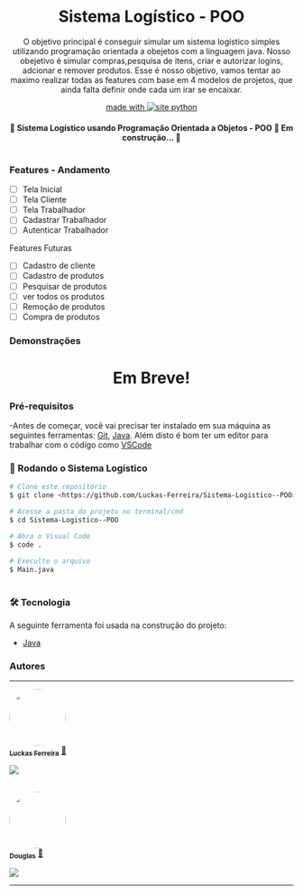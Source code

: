 <h1 align="center"> Sistema Logístico - POO </h1>


<p align="center">O objetivo principal é conseguir simular um sistema logístico simples utilizando programação orientada a obejetos com a linguagem java.
Nosso obejetivo é simular compras,pesquisa de itens, criar e autorizar logins, adcionar e remover produtos.
Esse é nosso objetivo, vamos tentar ao maximo realizar todas as features com base em 4 modelos de projetos, que ainda falta definir onde cada um irar se encaixar.
</p>

<p align="center"> 
  <a href="https://www.python.org/">
	  made with
        <img src="https://img.shields.io/badge/java-%23ED8B00.svg?style=for-the-badge&logo=java&logoColor=white" alt="site python">
  </a>
</p>

<h4 align="center"> 
	🚧  Sistema Logístico usando Programação Orientada a Objetos - POO 🚀 Em construção...  🚧
</h4>

#


### Features - Andamento
- [ ] Tela Inicial
- [ ] Tela Cliente
- [ ] Tela Trabalhador
- [ ] Cadastrar Trabalhador
- [ ] Autenticar Trabalhador

Features Futuras
- [ ] Cadastro de cliente
- [ ] Cadastro de produtos
- [ ] Pesquisar de produtos
- [ ] ver todos os produtos
- [ ] Remoção de produtos
- [ ] Compra de produtos

### Demonstrações
<h1 align="center">
  Em Breve!
</h1>

### Pré-requisitos

-Antes de começar, você vai precisar ter instalado em sua máquina as seguintes ferramentas:
[Git](https://git-scm.com), [Java](https://www.java.com/). 
Além disto é bom ter um editor para trabalhar com o código como [VSCode](https://code.visualstudio.com/)

### 🎲 Rodando o Sistema Logístico

```bash
# Clone este repositório
$ git clone <https://github.com/Luckas-Ferreira/Sistema-Logistico--POO>

# Acesse a pasta do projeto no terminal/cmd
$ cd Sistema-Logistico--POO

# Abra o Visual Code
$ code .

# Execulte o arquivo
$ Main.java
```
#

### 🛠 Tecnologia

A seguinte ferramenta foi usada na construção do projeto:

- [Java](https://www.java.com/)

### Autores
---

<a href="https://github.com/Luckas-Ferreira">
 <img style="border-radius: 50%;" src="https://avatars.githubusercontent.com/u/107446934?v=4" width="100px;" alt=""/>
 <br />
 <sub><b>Luckas Ferreira</b></sub></a> <a href="https://github.com/Luckas-Ferreira" title="Sistema Logístico - POO">🚀</a>

<a href="https://instagram.com/luckas_.ferreira" target="_blank"><img src="https://img.shields.io/badge/-Instagram-%23E4405F?style=for-the-badge&logo=instagram&logoColor=white" target="_blank"></a>
  
 <br />

<a href="https://github.com/Douglas-Alv3s">
 <img style="border-radius: 50%;" src="https://avatars.githubusercontent.com/u/112776295?v=4" width="100px;" alt=""/>
 <br />
 <sub><b>Douglas</b></sub></a> <a href="https://github.com/Douglas-Alv3s" title="Sistema Logístico - POO">🚀</a>

<a href="https://instagram.com/douglasytb" target="_blank"><img src="https://img.shields.io/badge/-Instagram-%23E4405F?style=for-the-badge&logo=instagram&logoColor=white" target="_blank"></a>
  

 ---
